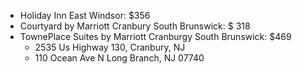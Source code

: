 - Holiday Inn East Windsor: $356
- Courtyard by Marriott Cranbury South Brunswick: $ 318
- TownePlace Suites by Marriott Cranburgy South Brunswick: $469
   - 2535 Us Highway 130, Cranbury, NJ
   - 110 Ocean Ave N Long Branch, NJ 07740
